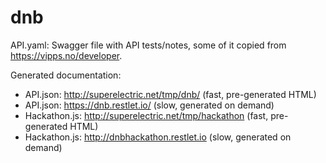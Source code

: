 # dnb
API.yaml: Swagger file with API tests/notes, some of it copied from https://vipps.no/developer. 

Generated documentation:
* API.json: http://superelectric.net/tmp/dnb/ (fast, pre-generated HTML)
* API.json: https://dnb.restlet.io/ (slow, generated on demand)
* Hackathon.js: http://superelectric.net/tmp/hackathon (fast, pre-generated HTML)
* Hackathon.js: http://dnbhackathon.restlet.io (slow, generated on demand)

